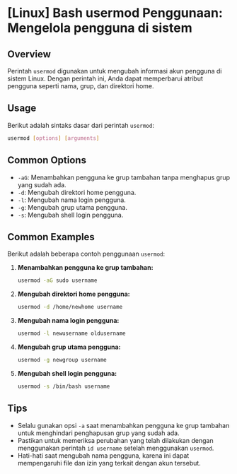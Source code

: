 # [Linux] Bash usermod Penggunaan: Mengelola pengguna di sistem

## Overview
Perintah `usermod` digunakan untuk mengubah informasi akun pengguna di sistem Linux. Dengan perintah ini, Anda dapat memperbarui atribut pengguna seperti nama, grup, dan direktori home.

## Usage
Berikut adalah sintaks dasar dari perintah `usermod`:

```bash
usermod [options] [arguments]
```

## Common Options
- `-aG`: Menambahkan pengguna ke grup tambahan tanpa menghapus grup yang sudah ada.
- `-d`: Mengubah direktori home pengguna.
- `-l`: Mengubah nama login pengguna.
- `-g`: Mengubah grup utama pengguna.
- `-s`: Mengubah shell login pengguna.

## Common Examples
Berikut adalah beberapa contoh penggunaan `usermod`:

1. **Menambahkan pengguna ke grup tambahan:**
   ```bash
   usermod -aG sudo username
   ```

2. **Mengubah direktori home pengguna:**
   ```bash
   usermod -d /home/newhome username
   ```

3. **Mengubah nama login pengguna:**
   ```bash
   usermod -l newusername oldusername
   ```

4. **Mengubah grup utama pengguna:**
   ```bash
   usermod -g newgroup username
   ```

5. **Mengubah shell login pengguna:**
   ```bash
   usermod -s /bin/bash username
   ```

## Tips
- Selalu gunakan opsi `-a` saat menambahkan pengguna ke grup tambahan untuk menghindari penghapusan grup yang sudah ada.
- Pastikan untuk memeriksa perubahan yang telah dilakukan dengan menggunakan perintah `id username` setelah menggunakan `usermod`.
- Hati-hati saat mengubah nama pengguna, karena ini dapat mempengaruhi file dan izin yang terkait dengan akun tersebut.
